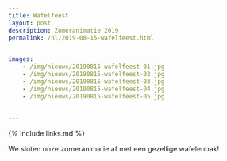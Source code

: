 ```yaml
---
title: Wafelfeest
layout: post
description: Zomeranimatie 2019
permalink: /nl/2019-08-15-wafelfeest.html

    
images: 
    - /img/nieuws/20190815-wafelfeest-01.jpg
    - /img/nieuws/20190815-wafelfeest-02.jpg
    - /img/nieuws/20190815-wafelfeest-03.jpg
    - /img/nieuws/20190815-wafelfeest-04.jpg
    - /img/nieuws/20190815-wafelfeest-05.jpg
   
    
---
```


{% include links.md %}


We sloten onze zomeranimatie af met een gezellige wafelenbak! 